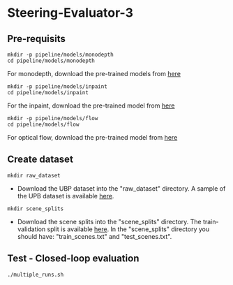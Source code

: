 # Steering-Evaluator-3

## Pre-requisits
```shell
mkdir -p pipeline/models/monodepth
cd pipeline/models/monodepth
```
For monodepth, download the pre-trained models from <a href='https://drive.google.com/drive/folders/18kTR4PaRlQIeEFJ2gNkiXYnFcTfyrRNH?usp=sharing'>here</a>

```shell
mkdir -p pipeline/models/inpaint
cd pipeline/models/inpaint
```
For the inpaint, download the pre-trained model from <a href='https://drive.google.com/drive/folders/1oeVxVnR5BIZ1QM-ClY6Xa4CogxTQzmZx?usp=sharing'>here</a>

```shell
mkdir -p pipeline/models/flow
cd pipeline/models/flow
```
For optical flow, download the pre-trained model from <a href='https://drive.google.com/drive/folders/1sahN3m6salz64fG8XFGuA0vYklkWYMNu?usp=sharing'>here</a>


## Create dataset

```shell
mkdir raw_dataset
```

* Download the UBP dataset into the "raw_dataset" directory. A sample of the UPB dataset is available <a href="https://drive.google.com/drive/folders/1p_2-_Xo-Wd9MCnkYqPfGyKs2BnbeApqn?usp=sharing">here</a>.

```shell
mkdir scene_splits
```

* Download the scene splits into the "scene_splits" directory. The train-validation split is available <a href="https://github.com/RobertSamoilescu/UPB-Dataset-Split">here</a>.
In the "scene_splits" directory you should have: "train_scenes.txt" and "test_scenes.txt".


## Test - Closed-loop evaluation
```shell
./multiple_runs.sh
```
